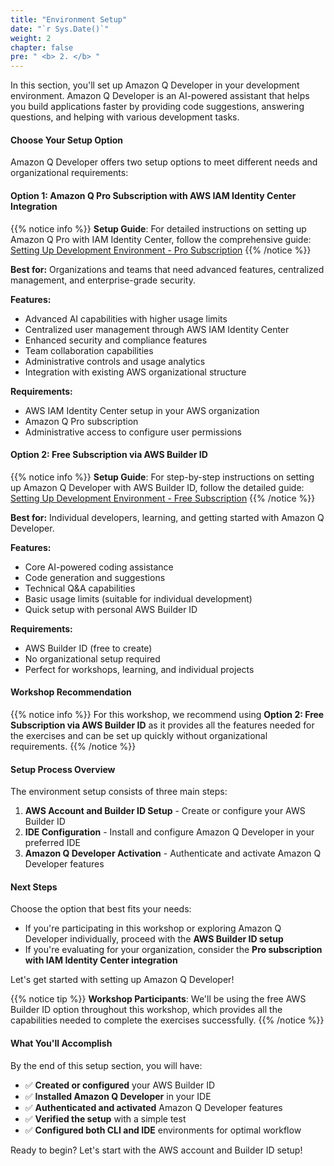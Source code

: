 ```yaml
---
title: "Environment Setup"
date: "`r Sys.Date()`"
weight: 2
chapter: false
pre: " <b> 2. </b> "
---
```


In this section, you'll set up Amazon Q Developer in your development environment. Amazon Q Developer is an AI-powered assistant that helps you build applications faster by providing code suggestions, answering questions, and helping with various development tasks.

#### Choose Your Setup Option

Amazon Q Developer offers two setup options to meet different needs and organizational requirements:

#### Option 1: Amazon Q Pro Subscription with AWS IAM Identity Center Integration

{{% notice info %}}
**Setup Guide**: For detailed instructions on setting up Amazon Q Pro with IAM Identity Center, follow the comprehensive guide: [Setting Up Development Environment - Pro Subscription](https://aws-fcj-amazonq-workshop.github.io/Amazon-Q-Series/Getting-Started-with-AmazonQ-Developer/3-setting-up-dev-environment/3.3-setting-up-credentials/)
{{% /notice %}}

**Best for:** Organizations and teams that need advanced features, centralized management, and enterprise-grade security.

**Features:**

- Advanced AI capabilities with higher usage limits
- Centralized user management through AWS IAM Identity Center
- Enhanced security and compliance features
- Team collaboration capabilities
- Administrative controls and usage analytics
- Integration with existing AWS organizational structure

**Requirements:**

- AWS IAM Identity Center setup in your AWS organization
- Amazon Q Pro subscription
- Administrative access to configure user permissions

#### Option 2: Free Subscription via AWS Builder ID

{{% notice info %}}
**Setup Guide**: For step-by-step instructions on setting up Amazon Q Developer with AWS Builder ID, follow the detailed guide: [Setting Up Development Environment - Free Subscription](https://aws-fcj-amazonq-workshop.github.io/Amazon-Q-Series/Getting-Started-with-AmazonQ-Developer/3-setting-up-dev-environment/3.3-setting-up-credentials/)
{{% /notice %}}

**Best for:** Individual developers, learning, and getting started with Amazon Q Developer.

**Features:**

- Core AI-powered coding assistance
- Code generation and suggestions
- Technical Q&A capabilities
- Basic usage limits (suitable for individual development)
- Quick setup with personal AWS Builder ID

**Requirements:**

- AWS Builder ID (free to create)
- No organizational setup required
- Perfect for workshops, learning, and individual projects

#### Workshop Recommendation

{{% notice info %}}
For this workshop, we recommend using **Option 2: Free Subscription via AWS Builder ID** as it provides all the features needed for the exercises and can be set up quickly without organizational requirements.
{{% /notice %}}

#### Setup Process Overview

The environment setup consists of three main steps:

1. **AWS Account and Builder ID Setup** - Create or configure your AWS Builder ID
2. **IDE Configuration** - Install and configure Amazon Q Developer in your preferred IDE
3. **Amazon Q Developer Activation** - Authenticate and activate Amazon Q Developer features

#### Next Steps

Choose the option that best fits your needs:

- If you're participating in this workshop or exploring Amazon Q Developer individually, proceed with the **AWS Builder ID setup**
- If you're evaluating for your organization, consider the **Pro subscription with IAM Identity Center integration**

Let's get started with setting up Amazon Q Developer!

{{% notice tip %}}
**Workshop Participants**: We'll be using the free AWS Builder ID option throughout this workshop, which provides all the capabilities needed to complete the exercises successfully.
{{% /notice %}}

#### What You'll Accomplish

By the end of this setup section, you will have:

- ✅ **Created or configured** your AWS Builder ID
- ✅ **Installed Amazon Q Developer** in your IDE
- ✅ **Authenticated and activated** Amazon Q Developer features
- ✅ **Verified the setup** with a simple test
- ✅ **Configured both CLI and IDE** environments for optimal workflow

Ready to begin? Let's start with the AWS account and Builder ID setup!
